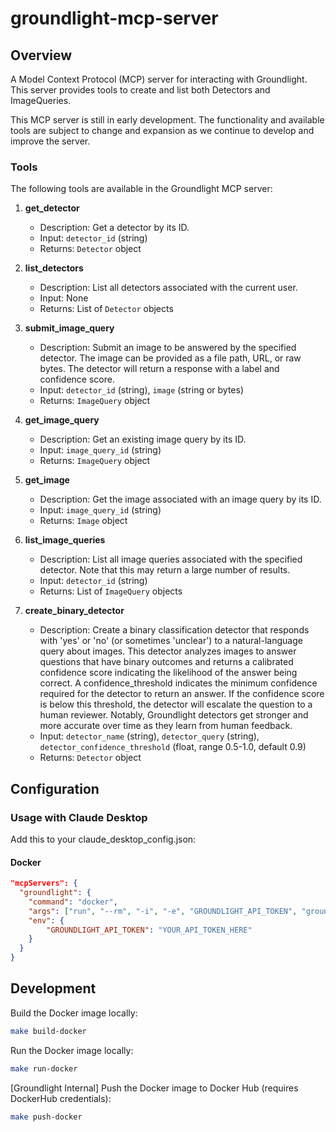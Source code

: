 # groundlight-mcp-server

## Overview
A Model Context Protocol (MCP) server for interacting with Groundlight. This server provides tools to create and list both Detectors and ImageQueries.

This MCP server is still in early development. The functionality and available tools are subject to change and expansion as we continue to develop and improve the server.

### Tools
The following tools are available in the Groundlight MCP server:

1. **get_detector**
   - Description: Get a detector by its ID.
   - Input: `detector_id` (string)
   - Returns: `Detector` object

2. **list_detectors**
   - Description: List all detectors associated with the current user.
   - Input: None
   - Returns: List of `Detector` objects

3. **submit_image_query**
   - Description: Submit an image to be answered by the specified detector. The image can be provided as a file path, URL, or raw bytes. The detector will return a response with a label and confidence score.
   - Input: `detector_id` (string), `image` (string or bytes)
   - Returns: `ImageQuery` object

4. **get_image_query**
   - Description: Get an existing image query by its ID.
   - Input: `image_query_id` (string)
   - Returns: `ImageQuery` object

5. **get_image**
   - Description: Get the image associated with an image query by its ID.
   - Input: `image_query_id` (string)
   - Returns: `Image` object

6. **list_image_queries**
   - Description: List all image queries associated with the specified detector. Note that this may return a large number of results.
   - Input: `detector_id` (string)
   - Returns: List of `ImageQuery` objects

7. **create_binary_detector**
   - Description: Create a binary classification detector that responds with 'yes' or 'no' (or sometimes 'unclear') to a natural-language query about images. This detector analyzes images to answer questions that have binary outcomes and returns a calibrated confidence score indicating the likelihood of the answer being correct. A confidence_threshold indicates the minimum confidence required for the detector to return an answer. If the confidence score is below this threshold, the detector will escalate the question to a human reviewer. Notably, Groundlight detectors get stronger and more accurate over time as they learn from human feedback.
   - Input: `detector_name` (string), `detector_query` (string), `detector_confidence_threshold` (float, range 0.5-1.0, default 0.9)
   - Returns: `Detector` object


## Configuration

### Usage with Claude Desktop
Add this to your claude_desktop_config.json:

#### Docker
```json
"mcpServers": {
  "groundlight": {
    "command": "docker",
    "args": ["run", "--rm", "-i", "-e", "GROUNDLIGHT_API_TOKEN", "groundlight/groundlight-mcp-server"],
    "env": {
        "GROUNDLIGHT_API_TOKEN": "YOUR_API_TOKEN_HERE"
    }
  }
}
```

## Development

Build the Docker image locally:
```bash
make build-docker
```

Run the Docker image locally:
```bash
make run-docker
```

[Groundlight Internal] Push the Docker image to Docker Hub (requires DockerHub credentials):
```bash
make push-docker
```